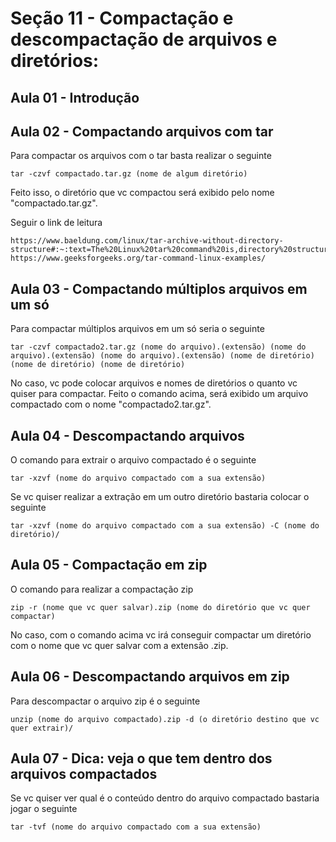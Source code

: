 # Seção 11 - Compactação e descompactação de arquivos e diretórios:

## Aula 01 - Introdução

## Aula 02 - Compactando arquivos com tar
Para compactar os arquivos com o tar basta realizar o seguinte

    tar -czvf compactado.tar.gz (nome de algum diretório)

Feito isso, o diretório que vc compactou será exibido pelo nome "compactado.tar.gz".

Seguir o link de leitura

    https://www.baeldung.com/linux/tar-archive-without-directory-structure#:~:text=The%20Linux%20tar%20command%20is,directory%20structure%20of%20archived%20files.
    https://www.geeksforgeeks.org/tar-command-linux-examples/

## Aula 03 - Compactando múltiplos arquivos em um só
Para compactar múltiplos arquivos em um só seria o seguinte

    tar -czvf compactado2.tar.gz (nome do arquivo).(extensão) (nome do arquivo).(extensão) (nome do arquivo).(extensão) (nome de diretório) (nome de diretório) (nome de diretório)

No caso, vc pode colocar arquivos e nomes de diretórios o quanto vc quiser para compactar. Feito o comando acima, será exibido um arquivo compactado com o nome "compactado2.tar.gz".

## Aula 04 - Descompactando arquivos
O comando para extrair o arquivo compactado é o seguinte

    tar -xzvf (nome do arquivo compactado com a sua extensão)

Se vc quiser realizar a extração em um outro diretório bastaria colocar o seguinte

    tar -xzvf (nome do arquivo compactado com a sua extensão) -C (nome do diretório)/

## Aula 05 - Compactação em zip
O comando para realizar a compactação zip

    zip -r (nome que vc quer salvar).zip (nome do diretório que vc quer compactar)

No caso, com o comando acima vc irá conseguir compactar um diretório com o nome que vc quer salvar com a extensão .zip.

## Aula 06 - Descompactando arquivos em zip
Para descompactar o arquivo zip é o seguinte

    unzip (nome do arquivo compactado).zip -d (o diretório destino que vc quer extrair)/

## Aula 07 - Dica: veja o que tem dentro dos arquivos compactados
Se vc quiser ver qual é o conteúdo dentro do arquivo compactado bastaria jogar o seguinte

    tar -tvf (nome do arquivo compactado com a sua extensão)

